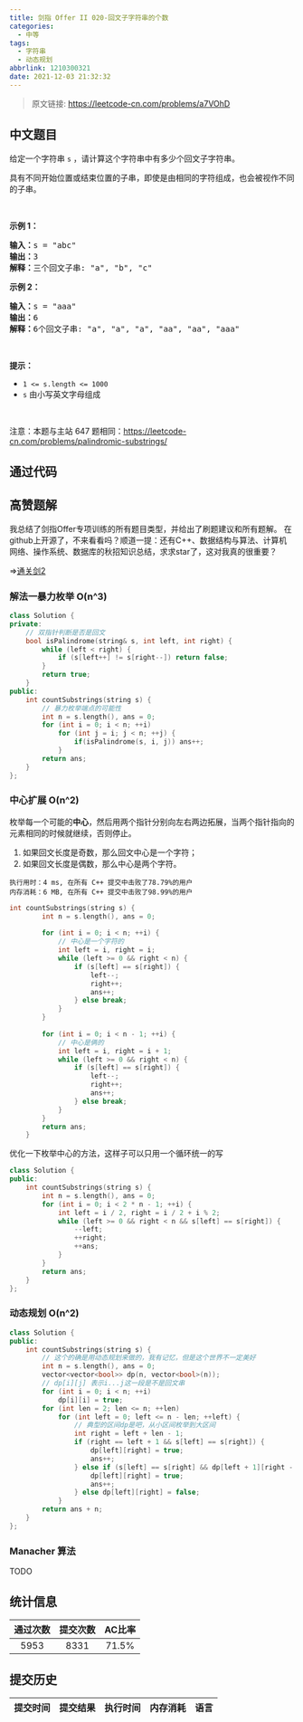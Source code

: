 ```yaml
---
title: 剑指 Offer II 020-回文子字符串的个数
categories:
  - 中等
tags:
  - 字符串
  - 动态规划
abbrlink: 1210300321
date: 2021-12-03 21:32:32
---
```


> 原文链接: https://leetcode-cn.com/problems/a7VOhD




## 中文题目
<div><p>给定一个字符串 <code>s</code> ，请计算这个字符串中有多少个回文子字符串。</p>

<p>具有不同开始位置或结束位置的子串，即使是由相同的字符组成，也会被视作不同的子串。</p>

<p>&nbsp;</p>

<p><strong>示例 1：</strong></p>

<pre>
<strong>输入：</strong>s = "abc"
<strong>输出：</strong>3
<strong>解释：</strong>三个回文子串: "a", "b", "c"
</pre>

<p><strong>示例 2：</strong></p>

<pre>
<strong>输入：</strong>s =<strong> </strong>"aaa"
<strong>输出：</strong>6
<strong>解释：</strong>6个回文子串: "a", "a", "a", "aa", "aa", "aaa"</pre>

<p>&nbsp;</p>

<p><strong>提示：</strong></p>

<ul>
	<li><code>1 &lt;= s.length &lt;= 1000</code></li>
	<li><code>s</code> 由小写英文字母组成</li>
</ul>

<p>&nbsp;</p>

<p><meta charset="UTF-8" />注意：本题与主站 647 题相同：<a href="https://leetcode-cn.com/problems/palindromic-substrings/">https://leetcode-cn.com/problems/palindromic-substrings/</a>&nbsp;</p>
</div>

## 通过代码
<RecoDemo>
</RecoDemo>


## 高赞题解
我总结了剑指Offer专项训练的所有题目类型，并给出了刷题建议和所有题解。
在github上开源了，不来看看吗？顺道一提：还有C++、数据结构与算法、计算机网络、操作系统、数据库的秋招知识总结，求求star了，这对我真的很重要？

$\Rightarrow$[通关剑2](https://github.com/muluoleiguo/interview/tree/master/%E9%9D%A2%E8%AF%95/%E7%AE%97%E6%B3%95%E4%B8%8E%E6%95%B0%E6%8D%AE%E7%BB%93%E6%9E%84/%E5%89%91%E6%8C%87Offer%E4%B8%93%E9%A1%B9%E8%AE%AD%E7%BB%83%EF%BC%88%E5%89%912%EF%BC%89)
### 解法一暴力枚举 O(n^3)
```cpp
class Solution {
private:
    // 双指针判断是否是回文
    bool isPalindrome(string& s, int left, int right) {
        while (left < right) {
            if (s[left++] != s[right--]) return false;
        }
        return true;
    }
public:
    int countSubstrings(string s) {
        // 暴力枚举端点的可能性
        int n = s.length(), ans = 0;
        for (int i = 0; i < n; ++i)
            for (int j = i; j < n; ++j) {
                if(isPalindrome(s, i, j)) ans++;
            }
        return ans;
    }
};
```
### 中心扩展 O(n^2)
枚举每一个可能的**中心**，然后用两个指针分别向左右两边拓展，当两个指针指向的元素相同的时候就继续，否则停止。

1. 如果回文长度是奇数，那么回文中心是一个字符；
2. 如果回文长度是偶数，那么中心是两个字符。


```
执行用时：4 ms, 在所有 C++ 提交中击败了78.79%的用户
内存消耗：6 MB, 在所有 C++ 提交中击败了98.99%的用户
```

```cpp
int countSubstrings(string s) {
        int n = s.length(), ans = 0;
        
        for (int i = 0; i < n; ++i) {
            // 中心是一个字符的
            int left = i, right = i;
            while (left >= 0 && right < n) {
                if (s[left] == s[right]) {
                    left--;
                    right++;
                    ans++;
                } else break;
            }
        }
        
        for (int i = 0; i < n - 1; ++i) {
            // 中心是俩的
            int left = i, right = i + 1;
            while (left >= 0 && right < n) {
                if (s[left] == s[right]) {
                    left--;
                    right++;
                    ans++;
                } else break;
            }
        }
        return ans;
    }
```

优化一下枚举中心的方法，这样子可以只用一个循环统一的写
```cpp
class Solution {
public:
    int countSubstrings(string s) {
        int n = s.length(), ans = 0;
        for (int i = 0; i < 2 * n - 1; ++i) {
            int left = i / 2, right = i / 2 + i % 2;
            while (left >= 0 && right < n && s[left] == s[right]) {
                --left;
                ++right;
                ++ans;
            }
        }
        return ans;
    }
};

```

### 动态规划 O(n^2)

```cpp
class Solution {
public:
    int countSubstrings(string s) {
        // 这个的确是用动态规划来做的，我有记忆，但是这个世界不一定美好
        int n = s.length(), ans = 0;
        vector<vector<bool>> dp(n, vector<bool>(n));
        // dp[i][j] 表示i...j这一段是不是回文串
        for (int i = 0; i < n; ++i)
            dp[i][i] = true;
        for (int len = 2; len <= n; ++len)
            for (int left = 0; left <= n - len; ++left) {
                // 典型的区间dp是吧，从小区间枚举到大区间
                int right = left + len - 1;
                if (right == left + 1 && s[left] == s[right]) {
                    dp[left][right] = true;
                    ans++;
                } else if (s[left] == s[right] && dp[left + 1][right - 1]) {
                    dp[left][right] = true;
                    ans++;
                } else dp[left][right] = false;
            }
        return ans + n;
    }
};
```

### Manacher 算法
TODO

## 统计信息
| 通过次数 | 提交次数 | AC比率 |
| :------: | :------: | :------: |
|    5953    |    8331    |   71.5%   |

## 提交历史
| 提交时间 | 提交结果 | 执行时间 |  内存消耗  | 语言 |
| :------: | :------: | :------: | :--------: | :--------: |
